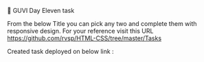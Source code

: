 🔗 GUVI Day Eleven task

From the below Title you can pick any two and complete them with responsive design. For your reference visit this URL https://github.com/rvsp/HTML-CSS/tree/master/Tasks

Created task deployed on below link :
